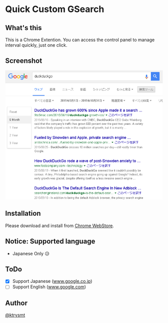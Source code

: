 # Quick Custom GSearch

## What's this

This is a Chrome Extention.
You can access the control panel to manage interval quickly, just one click.

## Screenshot

![Screenshot](./capture.png)

## Installation

Please download and install from [Chrome WebStore](https://chrome.google.com/webstore/detail/quick-custom-gsearch/dcdmfmmmmpjgfaffnaokjpifnihmhaon?utm_source=chrome-app-launcher-info-dialog).

## Notice: Supported language

- Japanese Only :disappointed_relieved:

## ToDo 

- [x] Support Japanese (www.google.co.jp)
- [ ] Support English (www.google.com)

## Author

[@ktrysmt](https://github.com/ktrysmt)
